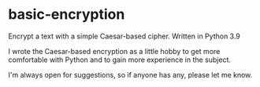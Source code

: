 # basic-encryption
Encrypt a text with a simple Caesar-based cipher. Written in Python 3.9

I wrote the Caesar-based encryption as a little hobby to get more comfortable with Python and to gain more experience in the subject.

I'm always open for suggestions, so if anyone has any, please let me know.
